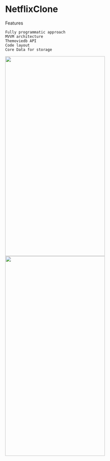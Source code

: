# NetflixClone

Features

```
Fully programmatic approach
MVVM architecture
Themoviedb API 
Code layout
Core Data for storage
```

<img src="https://user-images.githubusercontent.com/112777366/205376899-aae3aa82-d9bd-4370-b3df-aa1634b89628.gif" width="320" height="640">     <img src="https://user-images.githubusercontent.com/112777366/205376907-26107a1a-7b9a-4939-bd1c-2de48cbbad89.gif" width="320" height="640">
